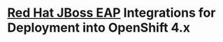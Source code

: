 # [Red Hat JBoss EAP](https://www.redhat.com/en/technologies/jboss-middleware/application-platform) Integrations for Deployment into OpenShift 4.x